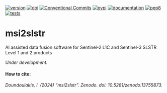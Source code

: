 [![version](https://img.shields.io/github/v/release/josephdoun/msi2slstr?include_prereleases)](https://github.com/JosephDoun/msi2slstr/releases)
[![doi](https://zenodo.org/badge/DOI/10.5281/zenodo.13755873.svg)](https://zenodo.org/records/13755872)
[![Conventional Commits](https://img.shields.io/badge/Conventional%20Commits-1.0.0-%23FE5196?logo=conventionalcommits&logoColor=white)](https://conventionalcommits.org)
[![pypi](https://github.com/JosephDoun/msi2slstr/actions/workflows/release.yml/badge.svg?branch=main)](https://github.com/JosephDoun/msi2slstr/actions/workflows/release.yml)
[![documentation](https://github.com/JosephDoun/msi2slstr/actions/workflows/docs.yml/badge.svg?branch=main)](https://github.com/JosephDoun/msi2slstr/actions/workflows/docs.yml)
[![pep8](https://github.com/JosephDoun/msi2slstr/actions/workflows/pep8.yml/badge.svg?branch=main&event=push)](https://github.com/JosephDoun/msi2slstr/actions/workflows/pep8.yml)
[![tests](https://github.com/JosephDoun/msi2slstr/actions/workflows/tests.yml/badge.svg?branch=main&event=push)](https://github.com/JosephDoun/msi2slstr/actions/workflows/tests.yml)

# msi2slstr
AI assisted data fusion software for Sentinel-2 L1C and Sentinel-3 SLSTR Level 1 and 2 products 


*Under development.*


#### How to cite:

*Doundoulakis, I. (2024) “msi2slstr”. Zenodo. doi: 10.5281/zenodo.13755873.*
